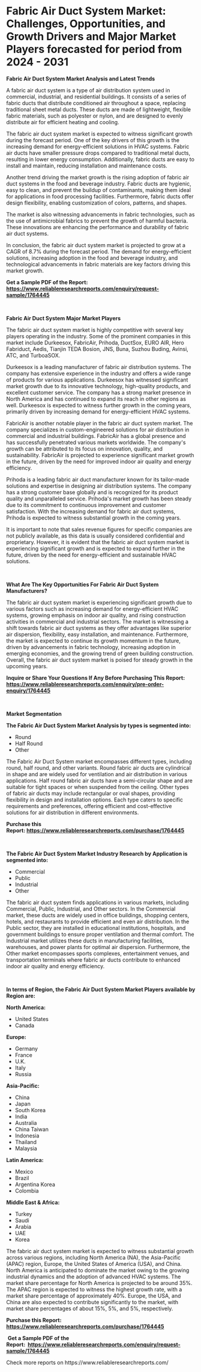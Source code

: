 <p><h1>Fabric Air Duct System Market: Challenges, Opportunities, and Growth Drivers and Major Market Players forecasted for period from 2024 - 2031</h1></p><p><strong>Fabric Air Duct System Market Analysis and Latest Trends</strong></p>
<p><p>A fabric air duct system is a type of air distribution system used in commercial, industrial, and residential buildings. It consists of a series of fabric ducts that distribute conditioned air throughout a space, replacing traditional sheet metal ducts. These ducts are made of lightweight, flexible fabric materials, such as polyester or nylon, and are designed to evenly distribute air for efficient heating and cooling.</p><p>The fabric air duct system market is expected to witness significant growth during the forecast period. One of the key drivers of this growth is the increasing demand for energy-efficient solutions in HVAC systems. Fabric air ducts have smaller pressure drops compared to traditional metal ducts, resulting in lower energy consumption. Additionally, fabric ducts are easy to install and maintain, reducing installation and maintenance costs.</p><p>Another trend driving the market growth is the rising adoption of fabric air duct systems in the food and beverage industry. Fabric ducts are hygienic, easy to clean, and prevent the buildup of contaminants, making them ideal for applications in food processing facilities. Furthermore, fabric ducts offer design flexibility, enabling customization of colors, patterns, and shapes.</p><p>The market is also witnessing advancements in fabric technologies, such as the use of antimicrobial fabrics to prevent the growth of harmful bacteria. These innovations are enhancing the performance and durability of fabric air duct systems.</p><p>In conclusion, the fabric air duct system market is projected to grow at a CAGR of 8.7% during the forecast period. The demand for energy-efficient solutions, increasing adoption in the food and beverage industry, and technological advancements in fabric materials are key factors driving this market growth.</p></p>
<p><strong>Get a Sample PDF of the Report:&nbsp; <a href="https://www.reliableresearchreports.com/enquiry/request-sample/1764445">https://www.reliableresearchreports.com/enquiry/request-sample/1764445</a></strong></p>
<p>&nbsp;</p>
<p><strong>Fabric Air Duct System Major Market Players</strong></p>
<p><p>The fabric air duct system market is highly competitive with several key players operating in the industry. Some of the prominent companies in this market include Durkeesox, FabricAir, Prihoda, DuctSox, EURO AIR, Hero Fabriduct, Aedis, Tianjin TEDA Bosion, JNS, Buna, Suzhou Buding, Avinsi, ATC, and TurboaSOX.</p><p>Durkeesox is a leading manufacturer of fabric air distribution systems. The company has extensive experience in the industry and offers a wide range of products for various applications. Durkeesox has witnessed significant market growth due to its innovative technology, high-quality products, and excellent customer service. The company has a strong market presence in North America and has continued to expand its reach in other regions as well. Durkeesox is expected to witness further growth in the coming years, primarily driven by increasing demand for energy-efficient HVAC systems.</p><p>FabricAir is another notable player in the fabric air duct system market. The company specializes in custom-engineered solutions for air distribution in commercial and industrial buildings. FabricAir has a global presence and has successfully penetrated various markets worldwide. The company's growth can be attributed to its focus on innovation, quality, and sustainability. FabricAir is projected to experience significant market growth in the future, driven by the need for improved indoor air quality and energy efficiency.</p><p>Prihoda is a leading fabric air duct manufacturer known for its tailor-made solutions and expertise in designing air distribution systems. The company has a strong customer base globally and is recognized for its product quality and unparalleled service. Prihoda's market growth has been steady due to its commitment to continuous improvement and customer satisfaction. With the increasing demand for fabric air duct systems, Prihoda is expected to witness substantial growth in the coming years.</p><p>It is important to note that sales revenue figures for specific companies are not publicly available, as this data is usually considered confidential and proprietary. However, it is evident that the fabric air duct system market is experiencing significant growth and is expected to expand further in the future, driven by the need for energy-efficient and sustainable HVAC solutions.</p></p>
<p>&nbsp;</p>
<p><strong>What Are The Key Opportunities For Fabric Air Duct System Manufacturers?</strong></p>
<p><p>The fabric air duct system market is experiencing significant growth due to various factors such as increasing demand for energy-efficient HVAC systems, growing emphasis on indoor air quality, and rising construction activities in commercial and industrial sectors. The market is witnessing a shift towards fabric air duct systems as they offer advantages like superior air dispersion, flexibility, easy installation, and maintenance. Furthermore, the market is expected to continue its growth momentum in the future, driven by advancements in fabric technology, increasing adoption in emerging economies, and the growing trend of green building construction. Overall, the fabric air duct system market is poised for steady growth in the upcoming years.</p></p>
<p><strong>Inquire or Share Your Questions If Any Before Purchasing This Report: <a href="https://www.reliableresearchreports.com/enquiry/pre-order-enquiry/1764445">https://www.reliableresearchreports.com/enquiry/pre-order-enquiry/1764445</a></strong></p>
<p>&nbsp;</p>
<p><strong>Market Segmentation</strong></p>
<p><strong>The Fabric Air Duct System Market Analysis by types is segmented into:</strong></p>
<p><ul><li>Round</li><li>Half Round</li><li>Other</li></ul></p>
<p><p>The Fabric Air Duct System market encompasses different types, including round, half round, and other variants. Round fabric air ducts are cylindrical in shape and are widely used for ventilation and air distribution in various applications. Half round fabric air ducts have a semi-circular shape and are suitable for tight spaces or when suspended from the ceiling. Other types of fabric air ducts may include rectangular or oval shapes, providing flexibility in design and installation options. Each type caters to specific requirements and preferences, offering efficient and cost-effective solutions for air distribution in different environments.</p></p>
<p><strong>Purchase this Report:&nbsp;<a href="https://www.reliableresearchreports.com/purchase/1764445">https://www.reliableresearchreports.com/purchase/1764445</a></strong></p>
<p>&nbsp;</p>
<p><strong>The Fabric Air Duct System Market Industry Research by Application is segmented into:</strong></p>
<p><ul><li>Commercial</li><li>Public</li><li>Industrial</li><li>Other</li></ul></p>
<p><p>The fabric air duct system finds applications in various markets, including Commercial, Public, Industrial, and Other sectors. In the Commercial market, these ducts are widely used in office buildings, shopping centers, hotels, and restaurants to provide efficient and even air distribution. In the Public sector, they are installed in educational institutions, hospitals, and government buildings to ensure proper ventilation and thermal comfort. The Industrial market utilizes these ducts in manufacturing facilities, warehouses, and power plants for optimal air dispersion. Furthermore, the Other market encompasses sports complexes, entertainment venues, and transportation terminals where fabric air ducts contribute to enhanced indoor air quality and energy efficiency.</p></p>
<p>&nbsp;</p>
<p><strong>In terms of Region, the Fabric Air Duct System Market Players available by Region are:</strong></p>
<p>
    <p> <strong> North America: </strong>
        <ul>
            <li>United States</li>
            <li>Canada</li>
        </ul>
        </p> 
    <p> <strong> Europe: </strong>
        <ul>
            <li>Germany</li>
            <li>France</li>
            <li>U.K.</li>
            <li>Italy</li>
            <li>Russia</li>
        </ul>
        </p> 
    <p> <strong> Asia-Pacific: </strong>
        <ul>
            <li>China</li>
            <li>Japan</li>
            <li>South Korea</li>
            <li>India</li>
            <li>Australia</li>
            <li>China Taiwan</li>
            <li>Indonesia</li>
            <li>Thailand</li>
            <li>Malaysia</li>
        </ul>
        </p> 
    <p> <strong> Latin America: </strong>
        <ul>
            <li>Mexico</li>
            <li>Brazil</li>
            <li>Argentina Korea</li>
            <li>Colombia</li>
        </ul>
        </p> 
    <p> <strong> Middle East & Africa: </strong>
        <ul>
            <li>Turkey</li>
            <li>Saudi</li>
            <li>Arabia</li>
            <li>UAE</li>
            <li>Korea</li>
        </ul>
    </p>
    </p>
<p><p>The fabric air duct system market is expected to witness substantial growth across various regions, including North America (NA), the Asia-Pacific (APAC) region, Europe, the United States of America (USA), and China. North America is anticipated to dominate the market owing to the growing industrial dynamics and the adoption of advanced HVAC systems. The market share percentage for North America is projected to be around 35%. The APAC region is expected to witness the highest growth rate, with a market share percentage of approximately 40%. Europe, the USA, and China are also expected to contribute significantly to the market, with market share percentages of about 15%, 5%, and 5%, respectively.</p></p>
<p><strong>Purchase this Report: <a href="https://www.reliableresearchreports.com/purchase/1764445">https://www.reliableresearchreports.com/purchase/1764445</a></strong></p>
<p>&nbsp;<strong>Get a Sample PDF of the Report:&nbsp;&nbsp;<a href="https://www.reliableresearchreports.com/enquiry/request-sample/1764445">https://www.reliableresearchreports.com/enquiry/request-sample/1764445</a></strong></p>
<p><strong></strong></p>
<p>Check more reports on https://www.reliableresearchreports.com/</p>